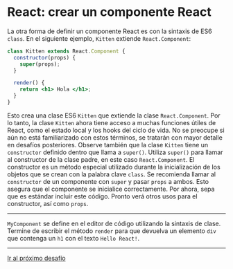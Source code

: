 # React: crear un componente React

La otra forma de definir un componente React es con la sintaxis de ES6 `class`. En el siguiente ejemplo, `Kitten` extiende `React.Component`:

```jsx
class Kitten extends React.Component {
  constructor(props) {
    super(props);
  }

  render() {
    return <h1> Hola </h1>;
  }
}
```

Esto crea una clase ES6 `Kitten` que extiende la clase `React.Component`. Por lo tanto, la clase `Kitten` ahora tiene acceso a muchas funciones útiles de React, como el estado local y los hooks del ciclo de vida. No se preocupe si aún no está familiarizado con estos términos, se tratarán con mayor detalle en desafíos posteriores. Observe también que la clase `Kitten` tiene un `constructor` definido dentro que llama a `super()`. Utiliza `super()` para llamar al constructor de la clase padre, en este caso `React.Component`. El constructor es un método especial utilizado durante la inicialización de los objetos que se crean con la palabra clave `class`. Se recomienda llamar al `constructor` de un componente con `super` y pasar `props` a ambos. Esto asegura que el componente se inicialice correctamente. Por ahora, sepa que es estándar incluir este código. Pronto verá otros usos para el constructor, así como `props`.

---

`MyComponent` se define en el editor de código utilizando la sintaxis de clase. Termine de escribir el método `render` para que devuelva un elemento `div` que contenga un `h1` con el texto `Hello React!`.

---

[Ir al próximo desafío](https://github.com/sebastiantorres86/react-practice/tree/master/Practica/09/my-app)